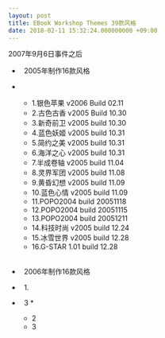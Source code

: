 ```yaml
---
layout: post
title: EBook Workshop Themes 39款风格
date: 2018-02-11 15:32:24.000000000 +09:00
---
```


2007年9月6日事件之后

*   2005年制作16款风格
*   
    *   1.银色苹果 v2006 Build 02.11
    *   2.古色古香 v2005 Build 10.30
    *   3.新奇前卫 v2005 build 10.30
    *   4.蓝色妖姬 v2005 build 10.31
    *   5.简约之美 v2005 build 10.31    
    *   6.海洋之心 v2005 build 10.31
    *   7.半成卷轴 v2005 build 11.04
    *   8.灵界军团 v2005 build 11.08
    *   9.黄昏幻想 v2005 build 11.09
    *   10.蓝色心情 v2005 build 11.09
    *   11.POPO2004 build 20051118
    *   12.POPO2004 build 20051115
    *   13.POPO2004 build 20051211
    *   14.科技时尚 v2005 build 12.24
    *   15.冰雪世界 v2005 build 12.28
    *   16.G-STAR 1.01  build 12.28

    <br>
*   2006年制作16款风格
*   1.
*   3
    *   
    *   2
    *   3
